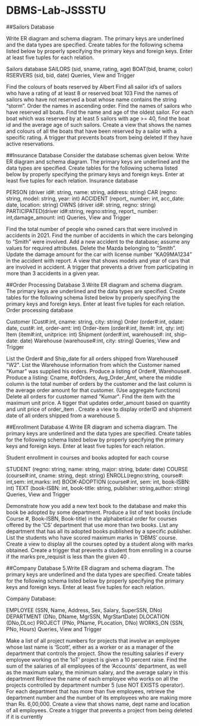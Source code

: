 # DBMS-Lab-JSSSTU
##Sailors Database

Write ER diagram and schema diagram. The primary keys are underlined and the data types are specified. Create tables for the following schema listed below by properly specifying the primary keys and foreign keys. Enter at least five tuples for each relation.

Sailors database
SAILORS (sid, sname, rating, age)
BOAT(bid, bname, color)
RSERVERS (sid, bid, date)
Queries, View and Trigger

Find the colours of boats reserved by Albert
Find all sailor id’s of sailors who have a rating of at least 8 or reserved boat 103
Find the names of sailors who have not reserved a boat whose name contains the string “storm”. Order the names in ascending order.
Find the names of sailors who have reserved all boats.
Find the name and age of the oldest sailor.
For each boat which was reserved by at least 5 sailors with age >= 40, find the boat id and the average age of such sailors.
Create a view that shows the names and colours of all the boats that have been reserved by a sailor with a specific rating.
A trigger that prevents boats from being deleted If they have active reservations.


##Insurance Database
Consider the database schemas given below. Write ER diagram and schema diagram. The primary keys are underlined and the data types are specified. Create tables for the following schema listed below by properly specifying the primary keys and foreign keys. Enter at least five tuples for each relation.
Insurance database

PERSON (driver id#: string, name: string, address: string)
CAR (regno: string, model: string, year: int)
ACCIDENT (report_ number: int, acc_date: date, location: string)
OWNS (driver id#: string, regno: string)
PARTICIPATED(driver id#:string, regno:string, report_ number: int,damage_amount: int)
Queries, View and Trigger

Find the total number of people who owned cars that were involved in accidents in 2021.
Find the number of accidents in which the cars belonging to “Smith” were involved.
Add a new accident to the database; assume any values for required attributes.
Delete the Mazda belonging to “Smith”.
Update the damage amount for the car with license number “KA09MA1234” in the accident with report.
A view that shows models and year of cars that are involved in accident.
A trigger that prevents a driver from participating in more than 3 accidents in a given year.


##Order Processing Database
3.Write ER diagram and schema diagram. The primary keys are underlined and the data types are specified. Create tables for the following schema listed below by properly specifying the primary keys and foreign keys. Enter at least five tuples for each relation. Order processing database

Customer (Cust#:int, cname: string, city: string)
Order (order#:int, odate: date, cust#: int, order-amt: int)
Order-item (order#:int, Item#: int, qty: int)
Item (item#:int, unitprice: int)
Shipment (order#:int, warehouse#: int, ship-date: date)
Warehouse (warehouse#:int, city: string)
Queries, View and Trigger

List the Order# and Ship_date for all orders shipped from Warehouse# "W2".
List the Warehouse information from which the Customer named "Kumar" was supplied his orders. Produce a listing of Order#, Warehouse#.
Produce a listing: Cname, #ofOrders, Avg_Order_Amt, where the middle column is the total number of orders by the customer and the last column is the average order amount for that customer. (Use aggregate functions)
Delete all orders for customer named "Kumar".
Find the item with the maximum unit price.
A tigger that updates order_amount based on quantity and unit price of order_item .
Create a view to display orderID and shipment date of all orders shipped from a warehouse 5.


##Enrollment Database
4.Write ER diagram and schema diagram. The primary keys are underlined and the data types are specified. Create tables for the following schema listed below by properly specifying the primary keys and foreign keys. Enter at least five tuples for each relation.

Student enrollment in courses and books adopted for each course

STUDENT (regno: string, name: string, major: string, bdate: date)
COURSE (course#:int, cname: string, dept: string)
ENROLL(regno:string, course#: int,sem: int,marks: int)
BOOK-ADOPTION (course#:int, sem: int, book-ISBN: int)
TEXT (book-ISBN: int, book-title: string, publisher: string,author: string)
Queries, View and Trigger

Demonstrate how you add a new text book to the database and make this book be adopted by some department.
Produce a list of text books (include Course #, Book-ISBN, Book-title) in the alphabetical order for courses offered by the ‘CS’ department that use more than two books.
List any department that has all its adopted books published by a specific publisher.
List the students who have scored maximum marks in ‘DBMS’ course.
Create a view to display all the courses opted by a student along with marks obtained.
Create a trigger that prevents a student from enrolling in a course if the marks pre_requisit is less than the given 40 .


##Company Database
5.Write ER diagram and schema diagram. The primary keys are underlined and the data types are specified. Create tables for the following schema listed below by properly specifying the primary keys and foreign keys. Enter at least five tuples for each relation.

Company Database:

EMPLOYEE (SSN, Name, Address, Sex, Salary, SuperSSN, DNo)
DEPARTMENT (DNo, DName, MgrSSN, MgrStartDate)
DLOCATION (DNo,DLoc)
PROJECT (PNo, PName, PLocation, DNo)
WORKS_ON (SSN, PNo, Hours)
Queries, View and Trigger

Make a list of all project numbers for projects that involve an employee whose last name is ‘Scott’, either as a worker or as a manager of the department that controls the project.
Show the resulting salaries if every employee working on the ‘IoT’ project is given a 10 percent raise.
Find the sum of the salaries of all employees of the ‘Accounts’ department, as well as the maximum salary, the minimum salary, and the average salary in this department
Retrieve the name of each employee who works on all the projects controlled by department number 5 (use NOT EXISTS operator).
For each department that has more than five employees, retrieve the department number and the number of its employees who are making more than Rs. 6,00,000.
Create a view that shows name, dept name and location of all employees.
Create a trigger that prevents a project from being deleted if it is currently
